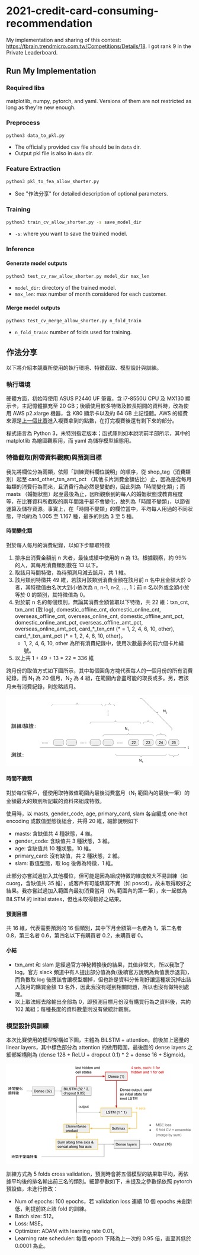 # 2021-credit-card-consuming-recommendation

My implementation and sharing of this contest: https://tbrain.trendmicro.com.tw/Competitions/Details/18. I got rank 9 in the Private Leaderboard.

## Run My Implementation

### Required libs

matplotlib, numpy, pytorch, and yaml. Versions of them are not restricted as long as they're new enough.

### Preprocess
```bash
python3 data_to_pkl.py
```
* The officially provided csv file should be in `data` dir.
* Output pkl file is also in `data` dir.

### Feature Extraction
```bash
python3 pkl_to_fea_allow_shorter.py
```
* See "作法分享" for detailed description of optional parameters.

### Training
```bash
python3 train_cv_allow_shorter.py -s save_model_dir
```
* `-s`: where you want to save the trained model.

### Inference

#### Generate model outputs
```bash
python3 test_cv_raw_allow_shorter.py model_dir max_len
```
* `model_dir`: directory of the trained model.
* `max_len`: max number of month considered for each customer.

#### Merge model outputs
```bash
python3 test_cv_merge_allow_shorter.py n_fold_train
```
* `n_fold_train`: number of folds used for training.

## 作法分享

以下將介紹本競賽所使用的執行環境、特徵截取、模型設計與訓練。

### 執行環境

硬體方面，初始時使用 ASUS P2440 UF 筆電，含 i7-8550U CPU 及 MX130 顯示卡，主記憶體擴充至 20 GB；後續使用較多特徵及較長期間的資料時，改為使用 AWS p2.xlarge 機器，含 K80 顯示卡以及約 64 GB 主記憶體。AWS 的經費來源是[上一個比賽](https://tbrain.trendmicro.com.tw/Competitions/Details/15)進入複賽拿到的點數，在打完複賽後還有剩下來的部分。

程式語言為 Python 3，未特別指定版本；函式庫則如本說明前半部所示，其中的 matplotlib 為繪圖觀察用，而 yaml 為儲存模型組態用。

### 特徵截取(附帶資料觀察)與預測目標

我先將欄位分為兩類，依照「訓練資料欄位說明」的順序，從 shop_tag（消費類別）起至 card_other_txn_amt_pct （其他卡片消費金額佔比）止，因為是從每月每類的消費行為而來，且消費行為必然是變動的，因此列為「時間變化類」；而 masts （婚姻狀態）起至最後為止，因所觀察到的每人的婚姻狀態或教育程度等，在比賽資料所截取的兩年間幾乎都不會變化，故列為「時間不變類」，以節省運算及儲存資源。事實上，在「時間不變類」的欄位當中，平均每人用過的不同狀態，平均約為 1.005 至 1.167 種，最多的則為 3 至 5 種。

#### 時間變化類

對於每人每月的消費紀錄，以如下步驟取特徵
1. 排序出消費金額前 n 大者，最佳成績中使用的 n 為 13。根據觀察，約 99% 的人，其每月消費類別數在 13 以下。
2. 取該月時間特徵，為待預測月減去該月，共 1 維。
3. 該月類別特徵共 49 維，若該月該類別消費金額在該月前 n 名中且金額大於 0 者，其特徵值由名次大到小依次為 n, n-1, n-2, …, 1；前 n 名以外或金額小於等於 0 的類別，其特徵值為 0。
4. 對於前 n 名的每個類別，無論其消費金額皆取以下特徵，共 22 維：txn\_cnt, txn\_amt (取 log), domestic\_offline\_cnt, domestic\_online\_cnt, overseas\_offline\_cnt, overseas\_online\_cnt, domestic\_offline\_amt\_pct, domestic\_online\_amt\_pct, overseas\_offline\_amt\_pct, overseas\_online\_amt\_pct, card\_\*\_txn\_cnt (* = 1, 2, 4, 6, 10, other), card\_\*\_txn\_amt\_pct (\* = 1, 2, 4, 6, 10, other)。
   * 1, 2, 4, 6, 10, other 為所有消費紀錄中，使用次數最多的前六個卡片編號。
5. 以上共 1 + 49 + 13 \* 22 = 336 維

跨月份的取值方式如下圖所示，其中每個圓角方塊代表每人的一個月份的所有消費紀錄，而 N<sub>1</sub> 為 20 個月，N<sub>2</sub> 為 4 組，在範圍內會盡可能的取長或多。另，若該月未有消費紀錄，則忽略該月。

![時間變化類取值方式](images/fea_ext.png "時間變化類取值方式")

#### 時間不變類

對於每位客戶，僅使用取特徵值範圍內最後消費當月（N<sub>1</sub> 範圍內的最後一筆）的金額最大的類別所記載的資料來組成特徵。

使用時，以 masts, gender_code, age, primary_card, slam 各自編成 one-hot encoding 或數值型態後組合，共得 20 維，細節說明如下
* masts: 含缺值共 4 種狀態，4 維。
* gender\_code: 含缺值共 3 種狀態，3 維。
* age: 含缺值共 10 種狀態，10 維。
* primary\_card: 沒有缺值，共 2 種狀態，2 維。
* slam: 數值型態，取 log 後做為特徵，1 維。

此部分亦嘗試過加入其他欄位，但可能是因為組成特徵的維度較大不易訓練（如 cuorg，含缺值共 35 維），或客戶有可能填寫不實（如 poscd），故未取得較好之結果。我亦嘗試過加入範圍內最初消費當月（N<sub>1</sub> 範圍內的第一筆），來一起做為 BiLSTM 的 initial states，但也未取得較好之結果。

#### 預測目標

共 16 維，代表需要預測的 16 個類別，其中下月金額第一名者為 1，第二名者 0.8，第三名者 0.6，第四名以下有購買者 0.2，未購買者 0。

#### 小結

* txn\_amt 和 slam 是經過官方神秘轉換後的結果，其值非常大，所以我取了 log。官方 slack 頻道中有人提出部分值為負(後續官方說明為負值表示退貨)，而負數取 log 後應該會讓模型爛掉，但也許是資料分佈剛好讓這種狀況掉出該人該月的購買金額 13 名外，因此我沒有碰到相關問題，所以也沒有做特別處理。
* 以上取法經去除輸出全部為 0，即預測目標月份沒有購買行為之資料後，共約 102 萬組；每種長度的資料數量則沒有做統計觀察。

### 模型設計與訓練

本次比賽使用的模型架構如下圖，主體為 BiLSTM + attention，前後加上適量的 linear layers，其中標色部分為 attention 的做用範圍，最後面的 dense layers 之細部架構則為 (dense 128 + ReLU + dropout 0.1) * 2 + dense 16 + Sigmoid。

![模型架構](images/model_archi.png "模型架構")

訓練方式為 5 folds cross validation，預測時會將五個模型的結果取平均，再依據平均後的排名輸出前三名的類別。細節參數如下，未提及之參數係依照 pytorch 預設值，未進行修改：
* Num of epochs: 100 epochs，若 validation loss 連續 10 個 epochs 未創新低，則提前終止該 fold 的訓練。
* Batch size: 512。
* Loss: MSE。
* Optimizer: ADAM with learning rate 0.01。
* Learning rate scheduler: 每個 epoch 下降為上一次的 0.95 倍，直至其低於 0.0001 為止。
